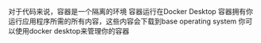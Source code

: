 对于代码来说，容器是一个隔离的环境
容器运行在Docker Desktop
容器拥有你运行应用程序所需的所有内容，这些内容会下载到base operating system
你可以使用docker desktop来管理你的容器

